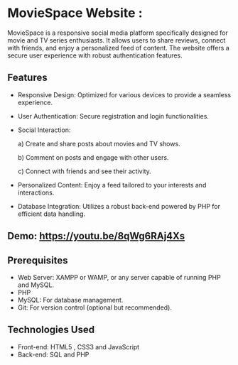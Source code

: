 # MovieSpace Website :

MovieSpace is a responsive social media platform specifically designed for movie and TV series enthusiasts. It allows users to share reviews, connect with friends, and enjoy a personalized feed of content. The website offers a secure user experience with robust authentication features.

## Features
- Responsive Design: Optimized for various devices to provide a seamless experience.
- User Authentication: Secure registration and login functionalities.
- Social Interaction:
  
  a) Create and share posts about movies and TV shows.
  
  b) Comment on posts and engage with other users.
  
  c) Connect with friends and see their activity.
  
- Personalized Content: Enjoy a feed tailored to your interests and interactions.
- Database Integration: Utilizes a robust back-end powered by PHP for efficient data handling.

## Demo: https://youtu.be/8qWg6RAj4Xs

## Prerequisites
- Web Server: XAMPP or WAMP, or any server capable of running PHP and MySQL.
- PHP
- MySQL: For database management.
- Git: For version control (optional but recommended).

## Technologies Used
- Front-end: HTML5 , CSS3 and JavaScript 
- Back-end: SQL and PHP




